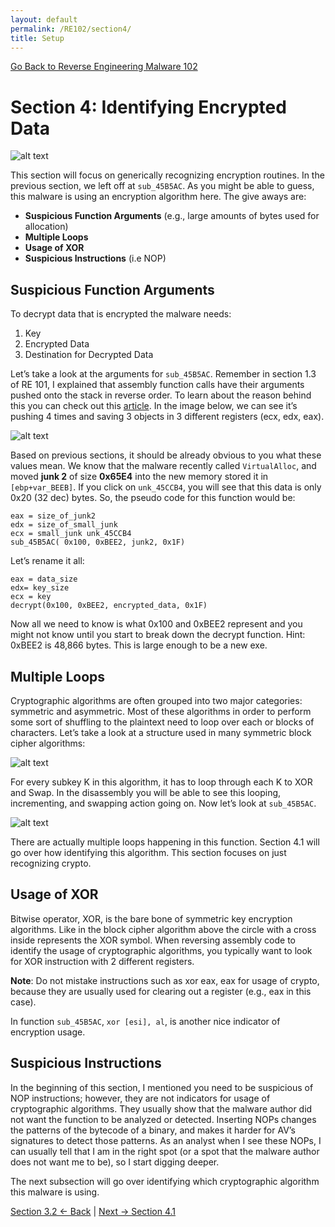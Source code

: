 ```yaml
---
layout: default
permalink: /RE102/section4/
title: Setup
---
```

[Go Back to Reverse Engineering Malware 102](https://securedorg.github.io/RE102/)

# Section 4: Identifying Encrypted Data #

![alt text](https://securedorg.github.io/RE102/images/Section6_intro.gif "intro")

This section will focus on generically recognizing encryption routines. In the previous section, we left off at `sub_45B5AC`. As you might be able to guess, this malware is using an encryption algorithm here. The give aways are:

* **Suspicious Function Arguments** (e.g., large amounts of bytes used for allocation)
* **Multiple Loops**
* **Usage of XOR**
* **Suspicious Instructions** (i.e NOP)

## Suspicious Function Arguments ##

To decrypt data that is encrypted the malware needs:

1. Key
2. Encrypted Data
3. Destination for Decrypted Data

Let’s take a look at the arguments for `sub_45B5AC`. Remember in section 1.3 of RE 101, I explained that assembly function calls have their arguments pushed onto the stack in reverse order. To learn about the reason behind this you can check out this [article](https://en.wikipedia.org/wiki/Calling_convention). In the image below, we can see it’s pushing 4 times and saving 3 objects in 3 different registers (ecx, edx, eax).

![alt text](https://securedorg.github.io/RE102/images/Section4_functionargs.png "func_args")

Based on previous sections, it should be already obvious to you what these values mean. We know that the malware recently called `VirtualAlloc`, and moved **junk 2** of size **0x65E4** into the new memory stored it in `[ebp+var_BEEB]`. If you click on `unk_45CCB4`, you will see that this data is only 0x20 (32 dec) bytes. So, the pseudo code for this function would be:

```
eax = size_of_junk2
edx = size_of_small_junk
ecx = small_junk unk_45CCB4
sub_45B5AC( 0x100, 0xBEE2, junk2, 0x1F)
``` 

Let’s rename it all:

```
eax = data_size
edx= key_size
ecx = key
decrypt(0x100, 0xBEE2, encrypted_data, 0x1F)
```

Now all we need to know is what 0x100 and 0xBEE2 represent and you might not know until you start to break down the decrypt function. Hint: 0xBEE2 is 48,866 bytes. This is large enough to be a new exe. 

## Multiple Loops ##

Cryptographic algorithms are often grouped into two major categories: symmetric and asymmetric. Most of these algorithms in order to perform some sort of shuffling to the plaintext need to loop over each or blocks of characters. Let’s take a look at a structure used in many symmetric block cipher algorithms:

![alt text](https://securedorg.github.io/RE102/images/cipher.png "block_cipher")

For every subkey K in this algorithm, it has to loop through each K to XOR and Swap. In the disassembly you will be able to see this looping, incrementing, and swapping action going on. Now let’s look at `sub_45B5AC`.

![alt text](https://securedorg.github.io/RE102/images/Section4_looping.png "looping")

There are actually multiple loops happening in this function. Section 4.1 will go over how identifying this algorithm. This section focuses on just recognizing crypto.

## Usage of XOR ##

Bitwise operator, XOR, is the bare bone of symmetric key encryption algorithms. Like in the block cipher algorithm above the circle with a cross inside represents the XOR symbol. When reversing assembly code to identify the usage of cryptographic algorithms, you typically want to look for XOR instruction with 2 different registers.

**Note**: Do not mistake instructions such as xor eax, eax for usage of crypto, because they are usually used for clearing out a register (e.g., eax in this case). 

In function `sub_45B5AC`, `xor [esi], al`, is another nice indicator of encryption usage. 

## Suspicious Instructions ##

In the beginning of this section, I mentioned you need to be suspicious of NOP instructions; however, they are not indicators for usage of cryptographic algorithms. They usually show  that the malware author did not want the function to be analyzed or detected. Inserting NOPs changes the patterns of the bytecode of a binary, and makes it harder for AV’s signatures to detect those patterns. As an analyst when I see these NOPs, I can usually tell that I am in the right spot (or a spot that the malware author does not want me to be), so I start digging deeper.

The next subsection will go over identifying which cryptographic algorithm this malware is using.

[Section 3.2 <- Back](https://securedorg.github.io/RE102/section3.2) | [Next -> Section 4.1](https://securedorg.github.io/RE102/section4.1)
